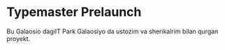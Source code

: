 # Typemaster Prelaunch

Bu Galaosio dagiIT Park Galaosiyo da ustozim va sherikalrim bilan qurgan proyekt.
